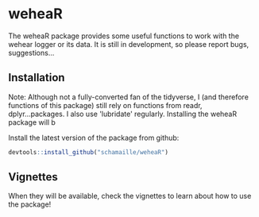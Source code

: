 
# weheaR

<!-- badges: start -->
<!-- badges: end -->

The weheaR package provides some useful functions to work with the wehear logger <insert site web> or its data.
It is still in development, so please report bugs, suggestions...

## Installation

Note: Although not a fully-converted fan of the tidyverse, I (and therefore functions of this package) still rely on functions from readr, dplyr...packages. I also use 'lubridate' regularly. Installing the weheaR package will b

Install the latest version of the package from github:
``` r
devtools::install_github("schamaille/weheaR")
```

## Vignettes

When they will be available, check the vignettes to learn about how to use the package!
